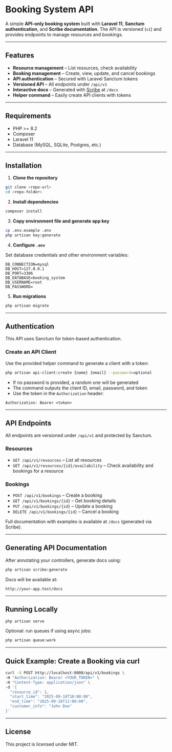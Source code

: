 # Booking System API

A simple **API-only booking system** built with **Laravel 11**, **Sanctum authentication**, and **Scribe documentation**. The API is versioned (`v1`) and provides endpoints to manage resources and bookings.

---

## Features

- **Resource management** – List resources, check availability
- **Booking management** – Create, view, update, and cancel bookings
- **API authentication** – Secured with Laravel Sanctum tokens
- **Versioned API** – All endpoints under `/api/v1`
- **Interactive docs** – Generated with [Scribe](https://scribe.knuckles.wtf/) at `/docs`
- **Helper command** – Easily create API clients with tokens

---

## Requirements

- PHP >= 8.2
- Composer
- Laravel 11
- Database (MySQL, SQLite, Postgres, etc.)

---

## Installation

1. **Clone the repository**

```bash
git clone <repo-url>
cd <repo-folder>
```

2. **Install dependencies**

```bash
composer install
```

3. **Copy environment file and generate app key**

```bash
cp .env.example .env
php artisan key:generate
```

4. **Configure `.env`**

Set database credentials and other environment variables:

```env
DB_CONNECTION=mysql
DB_HOST=127.0.0.1
DB_PORT=3306
DB_DATABASE=booking_system
DB_USERNAME=root
DB_PASSWORD=
```

5. **Run migrations**

```bash
php artisan migrate
```

---

## Authentication

This API uses Sanctum for token-based authentication.

### Create an API Client

Use the provided helper command to generate a client with a token:

```bash
php artisan api-client:create {name} {email} --password=optional
```

- If no password is provided, a random one will be generated
- The command outputs the client ID, email, password, and token
- Use the token in the `Authorization` header:

```http
Authorization: Bearer <token>
```

---

## API Endpoints

All endpoints are versioned under `/api/v1` and protected by Sanctum.

### Resources

- `GET /api/v1/resources` – List all resources
- `GET /api/v1/resources/{id}/availability` – Check availability and bookings for a resource

### Bookings

- `POST /api/v1/bookings` – Create a booking
- `GET /api/v1/bookings/{id}` – Get booking details
- `PUT /api/v1/bookings/{id}` – Update a booking
- `DELETE /api/v1/bookings/{id}` – Cancel a booking

Full documentation with examples is available at `/docs` (generated via Scribe).

---

## Generating API Documentation

After annotating your controllers, generate docs using:

```bash
php artisan scribe:generate
```

Docs will be available at:

```
http://your-app.test/docs
```

---

## Running Locally

```bash
php artisan serve
```

Optional: run queues if using async jobs:

```bash
php artisan queue:work
```

---

## Quick Example: Create a Booking via curl

```bash
curl -X POST http://localhost:8000/api/v1/bookings \
-H "Authorization: Bearer <YOUR_TOKEN>" \
-H "Content-Type: application/json" \
-d '{
  "resource_id": 1,
  "start_time": "2025-09-18T10:00:00",
  "end_time": "2025-09-18T12:00:00",
  "customer_info": "John Doe"
}'
```

---

## License

This project is licensed under MIT.
